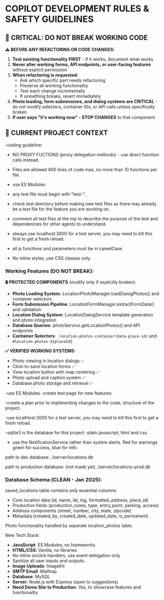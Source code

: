 # COPILOT DEVELOPMENT RULES & SAFETY GUIDELINES

## 🚨 CRITICAL: DO NOT BREAK WORKING CODE
**⚠️ BEFORE ANY REFACTORING OR CODE CHANGES:**
1. **Test existing functionality FIRST** - if it works, document what works
2. **Never alter working forms, API endpoints, or user-facing features** without explicit permission
3. **When refactoring is requested:**
   - Ask which specific part needs refactoring
   - Preserve all working functionality
   - Test each change incrementally
   - If something breaks, revert immediately
4. **Photo loading, form submissions, and dialog systems are CRITICAL** - do not modify selectors, container IDs, or API calls unless specifically broken
5. **If user says "it's working now" - STOP CHANGES** to that component

## 🎯 CURRENT PROJECT CONTEXT
-coding guideline:
- NO PROXY FUCTIONS (proxy delegation methods) - use direct function calls instead.
- Files are allowed 400 lines of code max, no more than 10 functions per file.
- use ES Modules 

- any test file must begin with "test-".
- check test directory before making new test files as there may already be a test file for the feature you are working on.
- comment all test files at the top to describe the purpose of the test and dependencies for other agents to understand.

- always use localhost:3000 for a test server, you may need to kill this first to get a fresh reload.

- all js functions and parameters must be in camelCase.

- No inline styles, use CSS classes only.

### Working Features (DO NOT BREAK):
**🔒 PROTECTED COMPONENTS** (modify only if explicitly broken):
- **Photo Loading System**: LocationPhotoManager.loadDialogPhotos() and container selectors
- **Form Submission Pipeline**: LocationFormManager.extractFormData() and validation
- **Location Dialog System**: LocationDialogService template generation and photo integration
- **Database Queries**: photoService.getLocationPhotos() and API endpoints
- **Container Selectors**: `.location-photos-container[data-place-id]` and `#location-photos-${placeId}`

**✅ VERIFIED WORKING SYSTEMS:**
- Photo viewing in location dialogs ✅
- Click-to-save location forms ✅  
- View location button with map centering ✅
- Photo upload and caption system ✅
- Database photo storage and retrieval ✅

-use ES Modules
-create test page for new features. 

-create a plan prior to implimenting changes to the code, structure of the project. 

-use localHost:3000 for a test server, you may need to kill this first to get a fresh reload. 

-sqlite3 is the database for this project
-plain javascript, html and css.

- use the NotificationService rather than system alerts. Red for warnings green for success, blue for info. 

path to dev database:
./server/locations.db

path to production database: (not made yet)
./server/locations-prod.db

### Database Schema (CLEAN - Jan 2025):
saved_locations table contains only essential columns:
- Core location data (id, name, lat, lng, formatted_address, place_id)
- Production fields (production_notes, type, entry_point, parking, access)
- Address components (street, number, city, state, zipcode)
- Metadata (created_by, created_date, updated_date, is_permanent)

Photo functionality handled by separate location_photos table.


New Tech Stack:
- **JavaScript**: ES Modules, no frameworks
- **HTML/CSS**: Vanilla, no libraries
- No inline onclick handlers, use event delegation only
- Sanitize all user inputs and outputs.
- **Image Uploads**: ImageKit
- **SMTP Email**: Mailtrap
- **Database**: MySQL
- **Server**: Node.js with Express (open to suggestions)
- **Need Demo Site to Production**: Yes, to showcase features and functionality